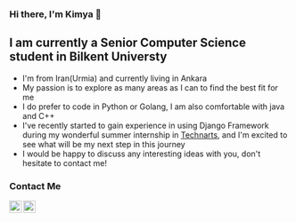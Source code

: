 ### Hi there, I'm Kimya 👋


## I am currently a Senior Computer Science student in Bilkent Universty

- I'm from Iran(Urmia) and currently living in Ankara
- My passion is to explore as many areas as I can to find the best fit for me
- I do prefer to code in Python or Golang, I am also comfortable with java and C++
- I've recently started to gain experience in using Django Framework during my wonderful summer internship in [Technarts](http://technarts.com/), and I'm excited to see what will be my next step in this journey
- I would be happy to discuss any interesting ideas with you, don't hesitate to contact me!


### Contact Me
[<img align="left" alt="kimya-ghasemlou | Linkedin" width="22px" src="https://cdn.jsdelivr.net/npm/simple-icons@v3/icons/linkedin.svg" />](https://linkedin.com/in/kimya-ghasemlou)
[<img align="left" alt="kimyagha | Instagram" width="22px" src="https://cdn.jsdelivr.net/npm/simple-icons@v3/icons/instagram.svg" />](https://instagram.com/kimyagha)

